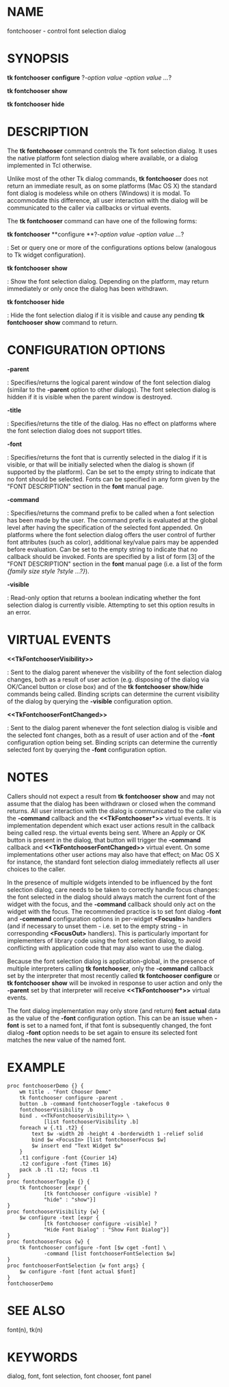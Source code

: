 # NAME

fontchooser - control font selection dialog

# SYNOPSIS

**tk fontchooser** **configure** ?*-option value -option value \...*?

**tk fontchooser** **show**

**tk fontchooser** **hide**

# DESCRIPTION

The **tk fontchooser** command controls the Tk font selection dialog. It
uses the native platform font selection dialog where available, or a
dialog implemented in Tcl otherwise.

Unlike most of the other Tk dialog commands, **tk fontchooser** does not
return an immediate result, as on some platforms (Mac OS X) the standard
font dialog is modeless while on others (Windows) it is modal. To
accommodate this difference, all user interaction with the dialog will
be communicated to the caller via callbacks or virtual events.

The **tk fontchooser** command can have one of the following forms:

**tk fontchooser** **configure **?*-option value -option value \...*?

:   Set or query one or more of the configurations options below
    (analogous to Tk widget configuration).

**tk fontchooser** **show**

:   Show the font selection dialog. Depending on the platform, may
    return immediately or only once the dialog has been withdrawn.

**tk fontchooser** **hide**

:   Hide the font selection dialog if it is visible and cause any
    pending **tk fontchooser** **show** command to return.

# CONFIGURATION OPTIONS

**-parent**

:   Specifies/returns the logical parent window of the font selection
    dialog (similar to the **-parent** option to other dialogs). The
    font selection dialog is hidden if it is visible when the parent
    window is destroyed.

**-title**

:   Specifies/returns the title of the dialog. Has no effect on
    platforms where the font selection dialog does not support titles.

**-font**

:   Specifies/returns the font that is currently selected in the dialog
    if it is visible, or that will be initially selected when the dialog
    is shown (if supported by the platform). Can be set to the empty
    string to indicate that no font should be selected. Fonts can be
    specified in any form given by the \"FONT DESCRIPTION\" section in
    the **font** manual page.

**-command**

:   Specifies/returns the command prefix to be called when a font
    selection has been made by the user. The command prefix is evaluated
    at the global level after having the specification of the selected
    font appended. On platforms where the font selection dialog offers
    the user control of further font attributes (such as color),
    additional key/value pairs may be appended before evaluation. Can be
    set to the empty string to indicate that no callback should be
    invoked. Fonts are specified by a list of form \[3\] of the \"FONT
    DESCRIPTION\" section in the **font** manual page (i.e. a list of
    the form *{family size style ?style \...?}*).

**-visible**

:   Read-only option that returns a boolean indicating whether the font
    selection dialog is currently visible. Attempting to set this option
    results in an error.

# VIRTUAL EVENTS

**\<\<TkFontchooserVisibility\>\>**

:   Sent to the dialog parent whenever the visibility of the font
    selection dialog changes, both as a result of user action (e.g.
    disposing of the dialog via OK/Cancel button or close box) and of
    the **tk fontchooser** **show**/**hide** commands being called.
    Binding scripts can determine the current visibility of the dialog
    by querying the **-visible** configuration option.

**\<\<TkFontchooserFontChanged\>\>**

:   Sent to the dialog parent whenever the font selection dialog is
    visible and the selected font changes, both as a result of user
    action and of the **-font** configuration option being set. Binding
    scripts can determine the currently selected font by querying the
    **-font** configuration option.

# NOTES

Callers should not expect a result from **tk fontchooser** **show** and
may not assume that the dialog has been withdrawn or closed when the
command returns. All user interaction with the dialog is communicated to
the caller via the **-command** callback and the
**\<\<TkFontchooser\*\>\>** virtual events. It is implementation
dependent which exact user actions result in the callback being called
resp. the virtual events being sent. Where an Apply or OK button is
present in the dialog, that button will trigger the **-command**
callback and **\<\<TkFontchooserFontChanged\>\>** virtual event. On some
implementations other user actions may also have that effect; on Mac OS
X for instance, the standard font selection dialog immediately reflects
all user choices to the caller.

In the presence of multiple widgets intended to be influenced by the
font selection dialog, care needs to be taken to correctly handle focus
changes: the font selected in the dialog should always match the current
font of the widget with the focus, and the **-command** callback should
only act on the widget with the focus. The recommended practice is to
set font dialog **-font** and **-command** configuration options in
per-widget **\<FocusIn\>** handlers (and if necessary to unset them -
i.e. set to the empty string - in corresponding **\<FocusOut\>**
handlers). This is particularly important for implementers of library
code using the font selection dialog, to avoid conflicting with
application code that may also want to use the dialog.

Because the font selection dialog is application-global, in the presence
of multiple interpreters calling **tk fontchooser**, only the
**-command** callback set by the interpreter that most recently called
**tk fontchooser** **configure** or **tk fontchooser** **show** will be
invoked in response to user action and only the **-parent** set by that
interpreter will receive **\<\<TkFontchooser\*\>\>** virtual events.

The font dialog implementation may only store (and return) **font**
**actual** data as the value of the **-font** configuration option. This
can be an issue when **-font** is set to a named font, if that font is
subsequently changed, the font dialog **-font** option needs to be set
again to ensure its selected font matches the new value of the named
font.

# EXAMPLE

    proc fontchooserDemo {} {
        wm title . "Font Chooser Demo"
        tk fontchooser configure -parent .
        button .b -command fontchooserToggle -takefocus 0
        fontchooserVisibility .b
        bind . <<TkFontchooserVisibility>> \
                [list fontchooserVisibility .b]
        foreach w {.t1 .t2} {
            text $w -width 20 -height 4 -borderwidth 1 -relief solid
            bind $w <FocusIn> [list fontchooserFocus $w]
            $w insert end "Text Widget $w"
        }
        .t1 configure -font {Courier 14}
        .t2 configure -font {Times 16}
        pack .b .t1 .t2; focus .t1
    }
    proc fontchooserToggle {} {
        tk fontchooser [expr {
                [tk fontchooser configure -visible] ?
                "hide" : "show"}]
    }
    proc fontchooserVisibility {w} {
        $w configure -text [expr {
                [tk fontchooser configure -visible] ?
                "Hide Font Dialog" : "Show Font Dialog"}]
    }
    proc fontchooserFocus {w} {
        tk fontchooser configure -font [$w cget -font] \
                -command [list fontchooserFontSelection $w]
    }
    proc fontchooserFontSelection {w font args} {
        $w configure -font [font actual $font]
    }
    fontchooserDemo

# SEE ALSO

font(n), tk(n)

# KEYWORDS

dialog, font, font selection, font chooser, font panel

<!---
Copyright (c) 2008 Daniel A. Steffen <das@users.sourceforge.net
-->

